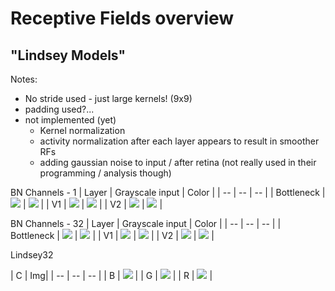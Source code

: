 # Receptive Fields overview

## "Lindsey Models"
Notes:
- No stride used - just large kernels! (9x9)
- padding used?...
- not implemented (yet)
    - Kernel normalization
    - activity normalization after each layer appears to result in smoother RFs
    - adding gaussian noise to input / after retina (not really used in their programming / analysis though)

BN Channels - 1
| Layer | Grayscale input | Color |
| -- | -- | -- |
| Bottleneck | ![](../../imgs/lindseydefault-grey-BN.png) | ![](../../imgs/lindseydefault-color-BN.png) |
| V1 | ![](../../imgs/lindseydefault-grey-V1.png) | ![](../../imgs/lindseydefault-color-V1.png) |
| V2 | ![](../../imgs/lindseydefault-grey-V2.png) | ![](../../imgs/lindseydefault-color-V2.png) |

BN Channels - 32
| Layer | Grayscale input | Color |
| -- | -- | -- |
| Bottleneck | ![](../../imgs/lindsey32-grey-BN.png) | ![](../../imgs/lindsey32-color-BN.png) |
| V1 | ![](../../imgs/lindsey32-grey-V1.png) | ![](../../imgs/lindsey32-color-V1.png) |
| V2 | ![](../../imgs/lindsey32-grey-V2.png) | ![](../../imgs/lindsey32-color-V2.png) |

Lindsey32

| C | Img|
| -- | -- | -- |
| B | ![](../../imgs/lindsey32-color-V2-B.png) |
| G | ![](../../imgs/lindsey32-color-V2-G.png) |
| R | ![](../../imgs/lindsey32-color-V2-R.png) |